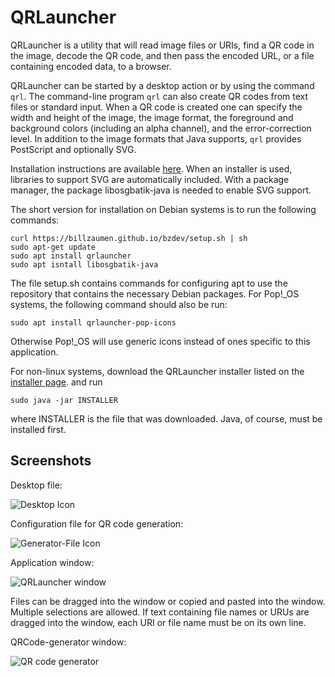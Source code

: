 # QRLauncher

QRLauncher is a utility that will read image files or URIs, find a QR
code in the image, decode the QR code, and then pass the encoded URL,
or a file containing encoded data, to a browser.

QRLauncher can be started by a desktop action or by using the command
`qrl`.  The command-line program `qrl` can also create QR codes from
text files or standard input.  When a QR code is created one can specify
the width and height of the image, the image format, the foreground and
background colors (including an alpha channel), and the error-correction
level. In addition to the image formats that Java supports, `qrl` provides
PostScript and optionally SVG.

Installation instructions are available
[here](https://billzaumen.github.io/bzdev/).
When an installer is used, libraries to support SVG are automatically
included.  With a package manager, the package libosgbatik-java is needed
to enable SVG support.

The short version for installation on Debian systems is to run the
following commands:

```
curl https://billzaumen.github.io/bzdev/setup.sh | sh
sudo apt-get update
sudo apt install qrlauncher
sudo apt isntall libosgbatik-java
```

The file setup.sh contains commands for configuring apt to use the
repository that contains the necessary Debian packages. For Pop!_OS
systems, the following command should also be run:

```
sudo apt install qrlauncher-pop-icons
```

Otherwise Pop!_OS will use generic icons instead of ones specific to
this application.

For non-linux systems, download the QRLauncher installer listed on
the [installer page](https://billzaumen.github.io/bzdev/installers.html).
and run

```
sudo java -jar INSTALLER
```

where INSTALLER is the file that was downloaded.  Java, of course, must
be installed first.

## Screenshots

Desktop file:

![Desktop Icon](https://billzaumen.github.io/QRLauncher/desktop.png)

Configuration file for QR code generation:

![Generator-File Icon](https://billzaumen.github.io/QRLauncher/bzdev-qrl.png)

Application window:

![QRLauncher window](https://billzaumen.github.io/QRLauncher/screenshot.png)

Files can be dragged into the window or copied and pasted into the
window. Multiple selections are allowed.  If text containing file names
or URUs are dragged into the window, each URI or file name must be on its
own line.

QRCode-generator window:

![QR code generator](https://billzaumen.github.io/QRLauncher/screenshot2.png)